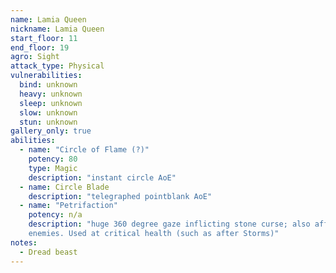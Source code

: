 ```yaml
---
name: Lamia Queen
nickname: Lamia Queen
start_floor: 11
end_floor: 19
agro: Sight
attack_type: Physical
vulnerabilities:
  bind: unknown
  heavy: unknown
  sleep: unknown
  slow: unknown
  stun: unknown
gallery_only: true
abilities:
  - name: "Circle of Flame (?)"
    potency: 80
    type: Magic
    description: "instant circle AoE"
  - name: Circle Blade
    description: "telegraphed pointblank AoE"
  - name: "Petrifaction"
    potency: n/a
    description: "huge 360 degree gaze inflicting stone curse; also affects
    enemies. Used at critical health (such as after Storms)"
notes:
  - Dread beast
---
```

